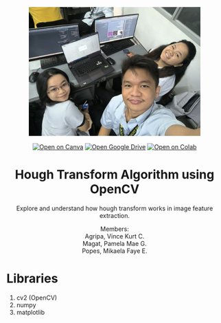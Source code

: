 <div align="center">
  <img src="Group Picture.jpg" alt="Logo" width="400" height="300" />
  
  [![Open on Canva](https://img.shields.io/badge/Canva-%2300C4CC.svg?style=for-the-badge&logo=Canva&logoColor=white)](https://www.canva.com/design/DAFzZ2wu6Oc/_LhQ618b010hEEK2F8Qs3g/edit?utm_content=DAFzZ2wu6Oc&utm_campaign=designshare&utm_medium=link2&utm_source=sharebutton)
  [![Open Google Drive](https://img.shields.io/badge/Google%20Drive-4285F4?style=for-the-badge&logo=googledrive&color=4285F4)]([https://drive.google.com/drive/folders/1Os2Snu2mwzi4OKm8ulwivxAgM_ryU1Gw?usp=sharing](https://drive.google.com/drive/folders/1NKUxMwYUoGceTN6fMgtHR8ASySn6oB2d?usp=sharing))
  [![Open on Colab](https://img.shields.io/badge/Colab-F9AB00?style=for-the-badge&logo=googlecolab&color=525252)]([https://colab.research.google.com/drive/1NYzmnmK8G5PxIhz0wlRkENfYPl-z3vBz](https://colab.research.google.com/drive/1mVWlOP9DlQBs3CcIvZVK2JFoYFHGBGFy?usp=sharing))

  # Hough Transform Algorithm using OpenCV
  Explore and understand how hough transform works in image feature extraction. <br>

  Members:<br>
    Agripa, Vince Kurt C. <br>
    Magat, Pamela Mae G. <br>
    Popes, Mikaela Faye E. <br>
</div>

# Libraries

1. cv2 (OpenCV)
2. numpy
3. matplotlib

